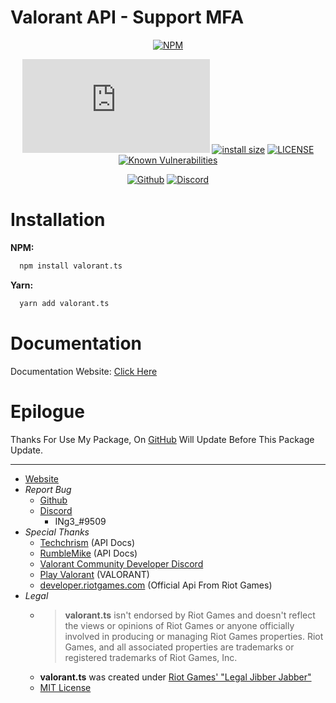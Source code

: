 # Valorant API - Support MFA

<!-- Main -->
<div align="center">

  [![NPM](https://nodei.co/npm/valorant.ts.png)](https://nodei.co/npm/valorant.ts)

   [![Downloads](https://badgen.net/npm/dt/valorant.ts?icon=npm)](https://www.npmjs.com/package/valorant.ts)
   [![install size](https://packagephobia.com/badge?p=valorant.ts)](https://packagephobia.com/result?p=valorant.ts)
   [![LICENSE](https://badgen.net/badge/license/MIT/blue)](https://github.com/KTNG-3/valorant-api/blob/main/LICENSE)
   [![Known Vulnerabilities](https://snyk.io/test/npm/valorant.ts/badge.svg)](https://snyk.io/test/npm/valorant.ts)

   [![Github](https://badgen.net/badge/icon/github?icon=github&label)](https://github.com/valapi)
   [![Discord](https://badgen.net/badge/icon/discord?icon=discord&label)](https://discord.gg/pbyWbUYjyt)

</div>

# Installation

**NPM:**

```bash
  npm install valorant.ts
```

**Yarn:**

```bash
  yarn add valorant.ts
```

# Documentation

Documentation Website: [Click Here](https://valapi.github.io/docs/)

# Epilogue

Thanks For Use My Package,
On [GitHub](https://github.com/valapi) Will Update Before This Package Update.

***

- [Website](https://ingkth.wordpress.com/)
- *Report Bug*
  - [Github](https://github.com/KTNG-3/valorant-api/issues)
  - [Discord](https://discord.gg/pbyWbUYjyt)
    - INg3_#9509
- *Special Thanks*
  - [Techchrism](https://github.com/techchrism/valorant-api-docs) (API Docs)
  - [RumbleMike](https://github.com/RumbleMike/ValorantClientAPI) (API Docs)
  - [Valorant Community Developer Discord](https://discord.gg/sCgvpXJfEE)
  - [Play Valorant](https://playvalorant.com/) (VALORANT)
  - [developer.riotgames.com](https://developer.riotgames.com/) (Official Api From Riot Games)
- *Legal*
  - >**valorant.ts** isn't endorsed by Riot Games and doesn't reflect the views or opinions of Riot Games or anyone officially involved in producing or managing Riot Games properties. Riot Games, and all associated properties are trademarks or registered trademarks of Riot Games, Inc.
  - **valorant.ts** was created under [Riot Games' "Legal Jibber Jabber"](https://www.riotgames.com/en/legal)
  - [MIT License](https://github.com/KTNG-3/valorant-api/blob/main/LICENSE)